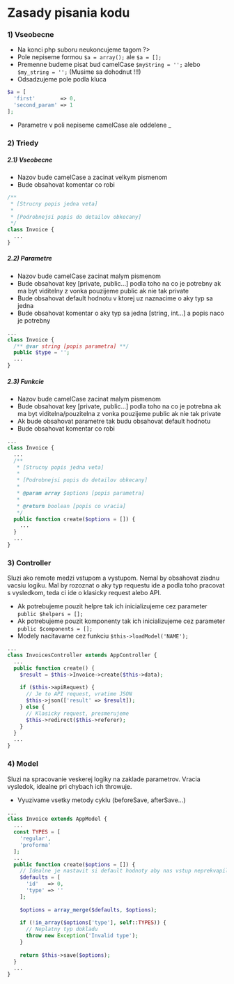 # Zasady pisania kodu

### 1) Vseobecne

- Na konci php suboru neukoncujeme tagom ?>
- Pole nepiseme formou ```$a = array();``` ale ```$a = [];```
- Premenne budeme pisat bud camelCase ```$myString = '';``` alebo ```$my_string = '';``` (Musime sa dohodnut !!!)
- Odsadzujeme pole podla kluca
```php
$a = [
  'first'        => 0,
  'second_param' => 1
];
```
- Parametre v poli nepiseme camelCase ale oddelene _

### 2) Triedy
##### 2.1) Vseobecne

- Nazov bude camelCase a zacinat velkym pismenom
- Bude obsahovat komentar co robi

```php
/**
 * [Strucny popis jedna veta]
 *
 * [Podrobnejsi popis do detailov obkecany]
 */
class Invoice {
  ...
}
```

##### 2.2) Parametre

- Nazov bude camelCase zacinat malym pismenom
- Bude obsahovat key [private, public...] podla toho na co je potrebny ak ma byt viditelny z vonka pouzijeme public ak nie tak private
- Bude obsahovat default hodnotu v ktorej uz naznacime o aky typ sa jedna
- Bude obsahovat komentar o aky typ sa jedna [string, int...] a popis naco je potrebny

```php
...
class Invoice {
  /** @var string [popis parametra] **/
  public $type = '';
  ...
}
```

##### 2.3) Funkcie

- Nazov bude camelCase zacinat malym pismenom
- Bude obsahovat key [private, public...] podla toho na co je potrebna ak ma byt viditelna/pouzitelna z vonka pouzijeme public ak nie tak private
- Ak bude obsahovat parametre tak budu obsahovat default hodnotu
- Bude obsahovat komentar co robi

```php
...
class Invoice {
  ...
  /**
   * [Strucny popis jedna veta]
   *
   * [Podrobnejsi popis do detailov obkecany]
   *
   * @param array $options [popis parametra]
   * 
   * @return boolean [popis co vracia]
   */
  public function create($options = []) {
    ...
  }
  ...
}
```

### 3) Controller

Sluzi ako remote medzi vstupom a vystupom. Nemal by obsahovat ziadnu vacsiu logiku.
Mal by rozoznat o aky typ requestu ide a podla toho pracovat s vysledkom, teda ci ide o klasicky request alebo API.
- Ak potrebujeme pouzit helpre tak ich inicializujeme cez parameter ```public $helpers = [];```
- Ak potrebujeme pouzit komponenty tak ich inicializujeme cez parameter ```public $components = [];```
- Modely nacitavame cez funkciu ```$this->loadModel('NAME');```

```php
...
class InvoicesController extends AppController {
  ...
  public function create() {
    $result = $this->Invoice->create($this->data);
  
    if ($this->apiRequest) {
      // Je to API request, vratime JSON
      $this->json(['result' => $result]);
    } else {
      // Klasicky request, presmerujeme
      $this->redirect($this->referer);
    }
  }
  ...
}
```

### 4) Model

Sluzi na spracovanie veskerej logiky na zaklade parametrov. Vracia vysledok, idealne pri chybach ich throwuje.

- Vyuzivame vsetky metody cyklu (beforeSave, afterSave...)

```php
...
class Invoice extends AppModel {
  ...
  const TYPES = [
    'regular',
    'proforma'
  ];
  ...
  public function create($options = []) {
    // Idealne je nastavit si default hodnoty aby nas vstup neprekvapil
    $defaults = [
      'id'   => 0,
      'type' => ''
    ];
   
    $options = array_merge($defaults, $options);
    
    if (!in_array($options['type'], self::TYPES)) {
      // Neplatny typ dokladu
      throw new Exception('Invalid type');
    }
    
    return $this->save($options);
  }
  ...
}
```

